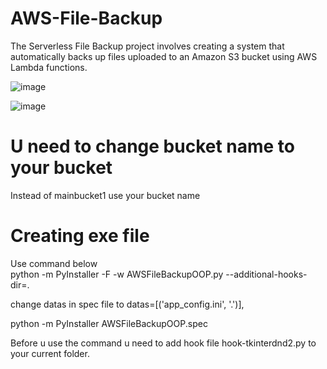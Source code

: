# AWS-File-Backup
 The Serverless File Backup project involves creating a system that automatically backs up files uploaded to an Amazon S3 bucket using AWS Lambda functions.

![image](https://github.com/Steksu/AWS-File-Backup/assets/94147506/2d7681d9-baf4-4254-8138-8b001f5553dc)

![image](https://github.com/Steksu/AWS-File-Backup/assets/94147506/6813128f-4352-4fbd-bef8-6ad4c5d76b04)


# U need to change bucket name to your bucket
 Instead of mainbucket1 use your bucket name
# Creating exe file

 Use command below \
 python -m PyInstaller -F -w AWSFileBackupOOP.py --additional-hooks-dir=.

 change datas in spec file to datas=[('app_config.ini', '.')],

 python -m PyInstaller AWSFileBackupOOP.spec

Before u use the command u need to add hook file hook-tkinterdnd2.py to your current folder.
